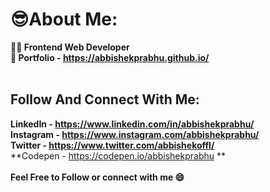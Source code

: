 # 😎About Me:

**👨‍💻 Frontend Web Developer** <br />
**🔗 Portfolio - https://abbishekprabhu.github.io/** <br />
<br />
## Follow And Connect With Me:
**LinkedIn - https://www.linkedin.com/in/abbishekprabhu/** <br />
**Instagram - https://www.instagram.com/abbishekprabhu/** <br />
**Twitter - https://www.twitter.com/abbishekoffl/** <br />
**Codepen - https://codepen.io/abbishekprabhu **<br />
<br />
**Feel Free to Follow or connect with me 😄**

